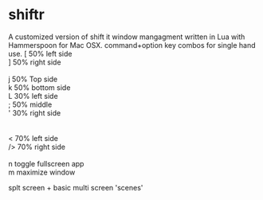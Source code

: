 # shiftr
 
A customized version of shift it window mangagment written in Lua with Hammerspoon for Mac OSX.
command+option key combos for single hand use.
[     50% left side <br>
]     50% right side <br>
 <br>
j     50% Top side <br>
k     50% bottom side <br>
L     30% left side <br>
;     50% middle  <br>
'     30% right side <br>
 <br> <br>
<     70% left side <br>
/>     70% right side
 <br> <br>
n     toggle fullscreen app <br>
m     maximize window <br>

splt screen + basic multi screen 'scenes'

